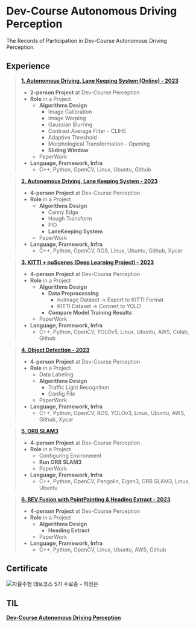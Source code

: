 # Dev-Course Autonomous Driving Perception
The Records of Participation in Dev-Course Autonomous Driving Perception.

## **Experience**
> **[1. Autonomous Driving, Lane Keeping System (Online) - 2023](https://www.notion.so/85248b2069b049159c92788a1746529c?pvs=21)**
> 
> - **2-person Project** at Dev-Course Perception
> - **Role** in a Project
>     - **Algorithms Design**
>         - Image Calibration
>         - Image Warping
>         - Gaussian Blurring
>         - Contrast Average Filter - CLIHE
>         - Adaptive Threshold
>         - Morphological Transformation - Opening
>         - **Sliding Window**
>     - PaperWork
> - **Language, Framework, Infra**
>     - C++, Python, OpenCV, Linux, Ubuntu, Github

> **[2. Autonomous Driving, Lane Keeping System - 2023](https://www.notion.so/b395e5a9a12b4458b6e1705aa91a4116?pvs=21)**
> 
> - **4-person Project** at Dev-Course Perception
> - **Role** in a Project
>     - **Algorithms Design**
>         - Canny Edge
>         - Hough Transform
>         - PID
>         - **LaneKeeping System**
>     - PaperWork
> - **Language, Framework, Infra**
>     - C++, Python, OpenCV, ROS, Linux, Ubuntu, Github, Xycar

> **[3. KITTI + nuScenes (Deep Learning Project) - 2023](https://www.notion.so/e3b5c4c9ea6f4fc294e3d41a2f75380d?pvs=21)**
> 
> - **4-person Project** at Dev-Course Perception
> - **Role** in a Project
>     - **Algorithms Design**
>         - **Data Preprocessing**
>             - nuImage Dataset → Export to KITTI Format
>             - KITTI Dataset → Convert to YOLO
>         - **Compare Model Training Results**
>     - PaperWork
> - **Language, Framework, Infra**
>     - C++, Python, OpenCV, YOLOv5, Linux, Ubuntu, AWS, Colab, Github

> **[4. Object Detection - 2023](https://www.notion.so/8e6952e4ae7f4e89ba63f8db68139014?pvs=21)**
> 
> - **4-person Project** at Dev-Course Perception
> - **Role** in a Project
>     - Data Labeling
>     - **Algorithms Design**
>         - Traffic Light Recognition
>         - Config File
>     - PaperWork
> - **Language, Framework, Infra**
>     - C++, Python, OpenCV, ROS, YOLOv3, Linux, Ubuntu, AWS, Github, Xycar

> **[5. ORB SLAM3](https://www.notion.so/d2d8d426aae84e448c410cfdbd4ed169?pvs=21)**
> 
> - **4-person Project** at Dev-Course Perception
> - **Role** in a Project
>     - Configuring Environment
>     - **Run ORB SLAM3**
>     - PaperWork
> - **Language, Framework, Infra**
>     - C++, Python, OpenCV, Pangolin, Eigen3, ORB SLAM3, Linux, Ubuntu

> **[6. BEV Fusion with PointPainting & Heading Extract - 2023](https://www.notion.so/b3b0f04b4cc04e64956f6af3e98fd003?pvs=21)**
> 
> - **4-person Project** at Dev-Course Perception
> - **Role** in a Project
>     - **Algorithms Design**
>         - **Heading Extract**
>     - PaperWork
> - **Language, Framework, Infra**
>     - C++, Python, OpenCV, Linux, Ubuntu, AWS, Github

## **Certificate**
<img src = 'https://www.notion.so/image/https%3A%2F%2Fs3-us-west-2.amazonaws.com%2Fsecure.notion-static.com%2F2a8d9801-6e21-4163-9daf-60eb7bdcdb39%2FKDT_%25E1%2584%2583%25E1%2585%25A6%25E1%2584%2587%25E1%2585%25B3%25E1%2584%258F%25E1%2585%25A9%25E1%2584%2589%25E1%2585%25B3_%25E1%2584%258C%25E1%2585%25A1%25E1%2584%258B%25E1%2585%25B2%25E1%2586%25AF%25E1%2584%258C%25E1%2585%25AE%25E1%2584%2592%25E1%2585%25A2%25E1%2586%25BC_Perception_%25E1%2584%258B%25E1%2585%25A3%25E1%2586%25BC%25E1%2584%2589%25E1%2585%25A5%25E1%2586%25BC%25E1%2584%2580%25E1%2585%25AA%25E1%2584%258C%25E1%2585%25A5%25E1%2586%25BC_5%25E1%2584%2580%25E1%2585%25B5_%25E1%2584%2589%25E1%2585%25AE%25E1%2584%2585%25E1%2585%25AD%25E1%2584%258C%25E1%2585%25B3%25E1%2586%25BC_-_%25E1%2584%2592%25E1%2585%25A5%25E1%2584%258C%25E1%2585%25A5%25E1%2586%25BC%25E1%2584%258B%25E1%2585%25B3%25E1%2586%25AB.png?table=block&id=9e022adc-a6d3-4f6b-8e42-e3b6cc5d99fc&spaceId=457c8a2d-d67c-4ff7-815a-e0d5a9f35ece&width=2000&userId=d3b04982-e229-441a-a3f1-7ca2bf1fd6a0&cache=v2' alt = '자율주행 데브코스 5기 수료증 - 허정은'>

## TIL
****<a href = 'https://www.notion.so/Dev-Course-Perception-7deef9af9810456bb8282851654fedc9?pvs=21'>Dev-Course Autonomous Driving Perception****</a>
